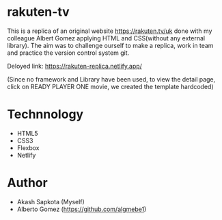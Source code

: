 # rakuten-tv

This is a replica of an original website https://rakuten.tv/uk done with my colleague Albert Gomez
applying HTML and CSS(without any external library). The aim was to challenge ourself to make a replica, work in team and practice the version control system git.

Deloyed link: https://rakuten-replica.netlify.app/

(Since no framework and Library have been used, to view the detail page, click on READY PLAYER ONE movie, we created the template hardcoded)

# Technnology

- HTML5
- CSS3
- Flexbox
- Netlify 

# Author 
 - Akash Sapkota (Myself)
 - Alberto Gomez (https://github.com/algmebe1)
